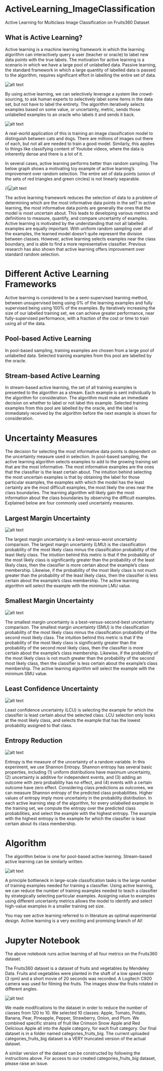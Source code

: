 # ActiveLearning_ImageClassification
Active Learning for Multiclass Image Classification on Fruits360 Dataset

## What is Active Learning?
Active learning is a machine learning framework in which the learning algorithm can interactively query a user (teacher or oracle) to label new data points with the true labels.
The motivation for active learning is a scenario in which we have a large pool of unlabelled data.
Passive learning, the standard framework in which a large quantity of labelled data is passed to the algorithm, requires significant effort in labelling the entire set of data.


![alt text](https://github.com/mzhao98/ActiveLearning_ImageClassification/blob/master/ims/passive.png)

By using active learning, we can selectively leverage a system like crowd-sourcing, to ask human experts to selectively label some items in the data set, but not have to label the entirety. The algorithm iteratively selects examples based on some value, or uncertainty, metric, sends those unlabelled examples to an oracle who labels it and sends it back.


![alt text](https://github.com/mzhao98/ActiveLearning_ImageClassification/blob/master/ims/active.png)


A real-world application of this is training an image classification model to distinguish between cats and dogs. There are millions of images out there of each, but not all are needed to train a good model. Similarly, this applies to things like classifying content of Youtube videos, where the data is inherently dense and there is a lot of it.


In several cases, active learning performs better than random sampling. The below graph shows a motivating toy example of active learning’s improvement over random selection. The entire set of data points (union of the sets of red triangles and green circles) is not linearly separable.

//![alt text](https://github.com/mzhao98/ActiveLearning_ImageClassification/blob/master/ims/a2.png)
<p align="center">
  <https://github.com/mzhao98/ActiveLearning_ImageClassification/blob/master/ims/a2.png />
</p>

The active learning framework reduces the selection of data to a problem of determining which are the most informative data points in the set? In active learning, the most informative data points are generally the ones that the model is most uncertain about. This leads to developing various metrics and definitions to measure, quantify, and compare uncertainty of examples. Active learning is motivated by the understanding that not all labelled examples are equally important. With uniform random sampling over all of the examples, the learned model doesn’t quite represent the division between classes. However, active learning selects examples near the class boundary, and is able to find a more representative classifier. Previous research has also shown that active learning offers improvement over standard random selection.

# Different Active Learning Frameworks
Active learning is considered to be a semi-supervised learning method, between unsupervised being using 0% of the learning examples and fully supervised being using 100% of the examples. By iteratively increasing the size of our labelled training set, we can achieve greater performance, near fully-supervised performance, with a fraction of the cost or time to train using all of the data.

## Pool-based Active Learning
In pool-based sampling, training examples are chosen from a large pool of unlabelled data. Selected training examples from this pool are labelled by the oracle.

## Stream-based Active Learning
In stream-based active learning, the set of all training examples is presented to the algorithm as a stream. Each example is sent individually to the algorithm for consideration. The algorithm must make an immediate decision on whether to label or not label this example. Selected training examples from this pool are labelled by the oracle, and the label is immediately received by the algorithm before the next example is shown for consideration.

# Uncertainty Measures
The decision for selecting the most informative data points is dependent on the uncertainty measure used in selection. In pool-based sampling, the active learning algorithm selects examples to add to the growing training set that are the most informative. The most informative examples are the ones that the classifier is the least certain about. The intuition behind selecting the most uncertain examples is that by obtaining the label for those particular examples, the examples with which the model has the least certainty are the most difficult examples, the most likely the ones near the class boundaries.
The learning algorithm will likely gain the most information about the class boundaries by observing the difficult examples. Explained below are four commonly used uncertainty measures.

## Largest Margin Uncertainty
![alt text](https://github.com/mzhao98/ActiveLearning_ImageClassification/blob/master/ims/lm1.png)

The largest margin uncertainty is a best-versus-worst uncertainty comparison. The largest margin uncertainty (LMU) is the classification probability of the most likely class minus the classification probability of the least likely class. The intuition behind this metric is that if the probability of the most likely class is significantly greater than the probability of the least likely class, then the classifier is more certain about the example’s class membership. Likewise, if the probability of the most likely class is not much greater than the probability of the least likely class, then the classifier is less certain about the example’s class membership. The active learning algorithm will select the example with the minimum LMU value.

## Smallest Margin Uncertainty

![alt text](https://github.com/mzhao98/ActiveLearning_ImageClassification/blob/master/ims/sm1.png)

The smallest margin uncertainty is a best-versus-second-best uncertainty comparison. The smallest margin uncertainty (SMU) is the classification probability of the most likely class minus the classification probability of the second most likely class. The intuition behind this metric is that if the probability of the most likely class is significantly greater than the probability of the second most likely class, then the classifier is more certain about the example’s class membership. Likewise, if the probability of the most likely class is not much greater than the probability of the second most likely class, then the classifier is less certain about the example’s class membership. The active learning algorithm will select the example with the minimum SMU value.

## Least Confidence Uncertainty

![alt text](https://github.com/mzhao98/ActiveLearning_ImageClassification/blob/master/ims/lc1.png)

Least confidence uncertainty (LCU) is selecting the example for which the classifier is least certain about the selected class. LCU selection only looks at the most likely class, and selects the example that has the lowest probability assigned to that class.

## Entropy Reduction

![alt text](https://github.com/mzhao98/ActiveLearning_ImageClassification/blob/master/ims/ent1.png)

Entropy is the measure of the uncertainty of a random variable. In this experiment, we use Shannon Entropy. Shannon entropy has several basic properties, including (1) uniform distributions have maximum uncertainty, (2) uncertainty is additive for independent events, and (3) adding an outcome with zero probability has no effect, and (4) events with a certain outcome have zero effect. Considering class predictions as outcomes, we can measure Shannon entropy of the predicted class probabilities.
Higher values of entropy imply more uncertainty in the probability distribution. In each active learning step of the algorithm, for every unlabelled example in the training set, we compute the entropy over the predicted class probabilities, and select the example with the highest entropy. The example with the highest entropy is the example for which the classifier is least certain about its class membership.

# Algorithm

The algorithm below is one for pool-based active learning. Stream-based active learning can be similarly written.

![alt text](https://github.com/mzhao98/ActiveLearning_ImageClassification/blob/master/ims/algo1.png)

A principle bottleneck in large-scale classification tasks is the large number of training examples needed for training a classifier. Using active learning, we can reduce the number of training examples needed to teach a classifier by strategically selecting particular examples. Assigning value to examples using different uncertainty metrics allows the model to identify and select high-value examples in a smaller training set size.

You may see active learning referred to in literature as optimal experimental design. Active learning is a very exciting and promising branch of AI!

# Jupyter Notebook
The above notebook runs active learning of all four metrics on the Fruits360 dataset. 

The Fruits360 dataset is a dataset of fruits and vegetables by Mendeley Data. Fruits and vegetables were planted in the shaft of a low speed motor (3 rpm) and a short movie of 20 seconds was recorded. A Logitech C920 camera was used for filming the fruits. The images show the fruits rotated in different angles. 

![alt text](https://github.com/mzhao98/ActiveLearning_ImageClassification/blob/master/ims/c2.png)

We made modifications to the dataset in order to reduce the number of classes from 120 to 10. We selected 10 classes: Apple, Tomato, Potato, Banana, Pear, Pineapple, Pepper, Strawberry, Onion, and Plum. We combined specific strains of fruit like Crimson Snow Apple and Red Delicious Apple all into the Apple category, for each fruit category. Our final dataset is in a folder named categories_fruits_big. The current uploaded categories_fruits_big dataset is a VERY truncated version of the actual dataset. 

A similar version of the dataset can be constructed by following the instructions above. For access to our created categories_fruits_big dataset, please raise an issue.


